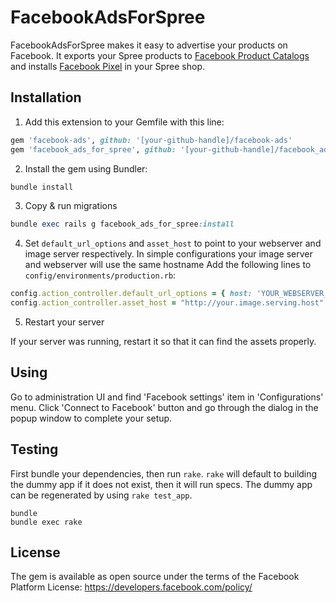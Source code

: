FacebookAdsForSpree
================

FacebookAdsForSpree makes it easy to advertise your products on Facebook. 
It exports your Spree products to <a href="https://developers.facebook.com/docs/marketing-api/dynamic-product-ads/product-catalog">Facebook Product Catalogs</a>
 and installs <a href="https://www.facebook.com/business/help/651294705016616">Facebook Pixel</a> in your Spree shop. 

## Installation

1. Add this extension to your Gemfile with this line:
  ```ruby
  gem 'facebook-ads', github: '[your-github-handle]/facebook-ads'
  gem 'facebook_ads_for_spree', github: '[your-github-handle]/facebook_ads_for_spree'
  ```

2. Install the gem using Bundler:
  ```ruby
  bundle install
  ```

3. Copy & run migrations
  ```ruby
  bundle exec rails g facebook_ads_for_spree:install
  ```
4. Set `default_url_options` and `asset_host` to point to your webserver and image server respectively. 
  In simple configurations your image server and webserver will use the same hostname 
  Add the following lines to `config/environments/production.rb`:
  
  ```ruby
  config.action_controller.default_url_options = { host: 'YOUR_WEBSERVER_HOST_NAME', port: OPTIONAL_PORT }
  config.action_controller.asset_host = "http://your.image.serving.host"
  ```
    
5. Restart your server

  If your server was running, restart it so that it can find the assets properly. 
  
## Using

Go to administration UI and find 'Facebook settings' item in 'Configurations' menu. 
Click 'Connect to Facebook' button and go through the dialog in the popup window to complete your setup.   

## Testing

First bundle your dependencies, then run `rake`. `rake` will default to building the dummy app if it does not exist, 
then it will run specs. The dummy app can be regenerated by using `rake test_app`.

```shell
bundle
bundle exec rake
```

## License
The gem is available as open source under the terms of the Facebook Platform License: https://developers.facebook.com/policy/